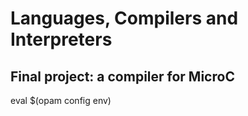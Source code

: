 # Languages, Compilers and Interpreters

## Final project: a compiler for MicroC

eval $(opam config env)
